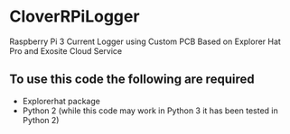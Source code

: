 # CloverRPiLogger
Raspberry Pi 3 Current Logger using Custom PCB Based on Explorer Hat Pro and Exosite Cloud Service

## To use this code the following are required
* Explorerhat package
* Python 2 (while this code may work in Python 3 it has been tested in Python 2)

